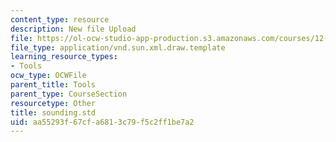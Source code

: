```yaml
---
content_type: resource
description: New file Upload
file: https://ol-ocw-studio-app-production.s3.amazonaws.com/courses/12-811-tropical-meteorology-spring-2011/aa55293f67cfa6813c79f5c2ff1be7a2_sounding.std
file_type: application/vnd.sun.xml.draw.template
learning_resource_types:
- Tools
ocw_type: OCWFile
parent_title: Tools
parent_type: CourseSection
resourcetype: Other
title: sounding.std
uid: aa55293f-67cf-a681-3c79-f5c2ff1be7a2
---
```

